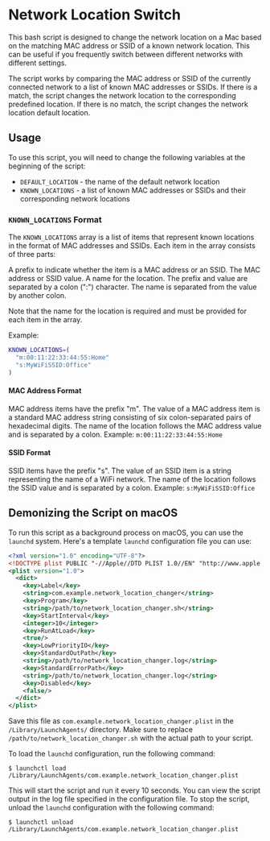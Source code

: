 # Network Location Switch

This bash script is designed to change the network location on a Mac based on the matching MAC address or SSID of a known network location. This can be useful if you frequently switch between different networks with different settings.

The script works by comparing the MAC address or SSID of the currently connected network to a list of known MAC addresses or SSIDs. If there is a match, the script changes the network location to the corresponding predefined location. If there is no match, the script changes the network location default location.

## Usage

To use this script, you will need to change the following variables at the beginning of the script:

- `DEFAULT_LOCATION` - the name of the default network location
- `KNOWN_LOCATIONS` - a list of known MAC addresses or SSIDs and their corresponding network locations

### `KNOWN_LOCATIONS` Format

The `KNOWN_LOCATIONS` array is a list of items that represent known locations in the format of MAC addresses and SSIDs. Each item in the array consists of three parts:

A prefix to indicate whether the item is a MAC address or an SSID.
The MAC address or SSID value.
A name for the location.
The prefix and value are separated by a colon (":") character. The name is separated from the value by another colon.

Note that the name for the location is required and must be provided for each item in the array.

Example:

```bash
KNOWN_LOCATIONS=(
  "m:00:11:22:33:44:55:Home"
  "s:MyWiFiSSID:Office"
)
```

#### MAC Address Format

MAC address items have the prefix "m". The value of a MAC address item is a standard MAC address string consisting of six colon-separated pairs of hexadecimal digits. The name of the location follows the MAC address value and is separated by a colon. Example: `m:00:11:22:33:44:55:Home`

#### SSID Format

SSID items have the prefix "s". The value of an SSID item is a string representing the name of a WiFi network. The name of the location follows the SSID value and is separated by a colon. Example: `s:MyWiFiSSID:Office`


## Demonizing the Script on macOS

To run this script as a background process on macOS, you can use the `launchd` system. Here's a template `launchd` configuration file you can use:

```xml
<?xml version="1.0" encoding="UTF-8"?>
<!DOCTYPE plist PUBLIC "-//Apple//DTD PLIST 1.0//EN" "http://www.apple.com/DTDs/PropertyList-1.0.dtd">
<plist version="1.0">
  <dict>
    <key>Label</key>
    <string>com.example.network_location_changer</string>
    <key>Program</key>
    <string>/path/to/network_location_changer.sh</string>
    <key>StartInterval</key>
    <integer>10</integer>
    <key>RunAtLoad</key>
    <true/>
    <key>LowPriorityIO</key>
    <key>StandardOutPath</key>
    <string>/path/to/network_location_changer.log</string>
    <key>StandardErrorPath</key>
    <string>/path/to/network_location_changer.log</string>
    <key>Disabled</key>
    <false/>
  </dict>
</plist>
```

Save this file as `com.example.network_location_changer.plist` in the `/Library/LaunchAgents/` directory. Make sure to replace `/path/to/network_location_changer.sh` with the actual path to your script.

To load the `launchd` configuration, run the following command:

```shell
$ launchctl load /Library/LaunchAgents/com.example.network_location_changer.plist
```

This will start the script and run it every 10 seconds. You can view the script output in the log file specified in the configuration file. To stop the script, unload the `launchd` configuration with the following command:

```shell
$ launchctl unload /Library/LaunchAgents/com.example.network_location_changer.plist
```